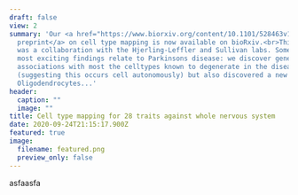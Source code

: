 ```yaml
---
draft: false
view: 2
summary: 'Our <a href="https://www.biorxiv.org/content/10.1101/528463v1">latest
  preprint</a> on cell type mapping is now available on bioRxiv.<br>This work
  was a collaboration with the Hjerling-Leffler and Sullivan labs. Some of the
  most exciting findings relate to Parkinsons disease: we discover genetic
  associations with most the celltypes known to degenerate in the disease
  (suggesting this occurs cell autonomously) but also discovered a new link to
  Oligodendrocytes...'
header:
  caption: ""
  image: ""
title: Cell type mapping for 28 traits against whole nervous system
date: 2020-09-24T21:15:17.900Z
featured: true
image:
  filename: featured.png
  preview_only: false
---
```

asfaasfa